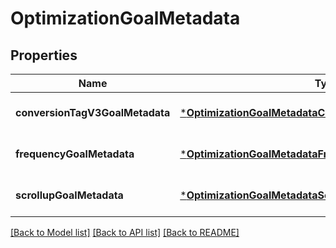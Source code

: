 # OptimizationGoalMetadata

## Properties
Name | Type | Description | Notes
------------ | ------------- | ------------- | -------------
**conversionTagV3GoalMetadata** | [***OptimizationGoalMetadataConversionTagV3GoalMetadata**](OptimizationGoalMetadata_conversion_tag_v3_goal_metadata.md) |  | [optional] [default to null]
**frequencyGoalMetadata** | [***OptimizationGoalMetadataFrequencyGoalMetadata**](OptimizationGoalMetadata_frequency_goal_metadata.md) |  | [optional] [default to null]
**scrollupGoalMetadata** | [***OptimizationGoalMetadataScrollupGoalMetadata**](OptimizationGoalMetadata_scrollup_goal_metadata.md) |  | [optional] [default to null]

[[Back to Model list]](../README.md#documentation-for-models) [[Back to API list]](../README.md#documentation-for-api-endpoints) [[Back to README]](../README.md)


